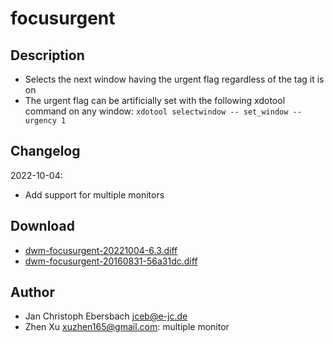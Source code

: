focusurgent
===========

Description
-----------
* Selects the next window having the urgent flag regardless of the tag it is on
* The urgent flag can be artificially set with the following xdotool command on
  any window: `xdotool selectwindow -- set_window --urgency 1`

Changelog
---------
2022-10-04:
* Add support for multiple monitors

Download
--------
* [dwm-focusurgent-20221004-6.3.diff](dwm-focusurgent-20221004-6.3.diff)
* [dwm-focusurgent-20160831-56a31dc.diff](dwm-focusurgent-20160831-56a31dc.diff)

Author
------
* Jan Christoph Ebersbach <jceb@e-jc.de>
* Zhen Xu <xuzhen165@gmail.com>: multiple monitor

